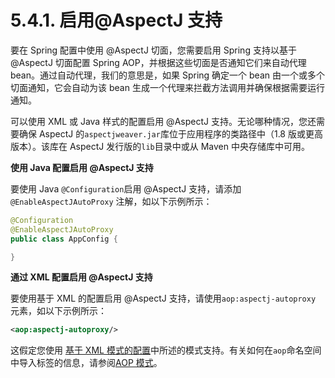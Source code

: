 # 5.4.1. 启用@AspectJ 支持

要在 Spring 配置中使用 @AspectJ 切面，您需要启用 Spring 支持以基于 @AspectJ 切面配置 Spring AOP，并根据这些切面是否通知它们来自动代理 bean。通过自动代理，我们的意思是，如果 Spring 确定一个 bean 由一个或多个切面通知，它会自动为该 bean 生成一个代理来拦截方法调用并确保根据需要运行通知。

可以使用 XML 或 Java 样式的配置启用 @AspectJ 支持。无论哪种情况，您还需要确保 AspectJ 的`aspectjweaver.jar`库位于应用程序的类路径中（1.8 版或更高版本）。该库在 AspectJ 发行版的`lib`目录中或从 Maven 中央存储库中可用。

**使用 Java 配置启用 @AspectJ 支持**

要使用 Java `@Configuration`启用 @AspectJ 支持，请添加`@EnableAspectJAutoProxy` 注解，如以下示例所示：

```java
@Configuration
@EnableAspectJAutoProxy
public class AppConfig {

}
```

**通过 XML 配置启用 @AspectJ 支持**

要使用基于 XML 的配置启用 @AspectJ 支持，请使用`aop:aspectj-autoproxy` 元素，如以下示例所示：

```xml
<aop:aspectj-autoproxy/>
```

这假定您使用 [基于 XML 模式的配置](https://docs.spring.io/spring-framework/docs/current/reference/html/core.html#xsd-schemas)中所述的模式支持。有关如何在`aop`命名空间中导入标签的信息，请参阅[AOP 模式](https://docs.spring.io/spring-framework/docs/current/reference/html/core.html#xsd-schemas-aop)。
